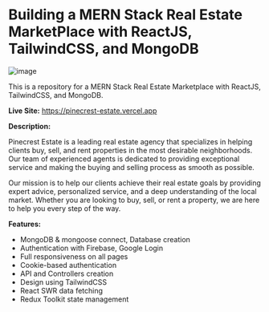 # Building a MERN Stack Real Estate MarketPlace with ReactJS, TailwindCSS, and MongoDB

![image](https://i.ibb.co/3W1MXSc/screencapture-pinecrest-estate-vercel-app-2023-09-30-22-46-50.png)


This is a repository for a MERN Stack Real Estate Marketplace with ReactJS, TailwindCSS, and MongoDB.

**Live Site:** https://pinecrest-estate.vercel.app

**Description:**

Pinecrest Estate is a leading real estate agency that specializes in helping clients buy, sell, and rent properties in the most desirable neighborhoods. Our team of experienced agents is dedicated to providing exceptional service and making the buying and selling process as smooth as possible.

Our mission is to help our clients achieve their real estate goals by providing expert advice, personalized service, and a deep understanding of the local market. Whether you are looking to buy, sell, or rent a property, we are here to help you every step of the way.

**Features:**

- MongoDB & mongoose connect, Database creation
- Authentication with Firebase, Google Login
- Full responsiveness on all pages
- Cookie-based authentication
- API and Controllers creation
- Design using TailwindCSS
- React SWR data fetching
- Redux Toolkit state management


